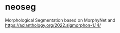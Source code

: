 # neoseg
Morphological Segmentation based on MorphyNet and https://aclanthology.org/2022.sigmorphon-1.14/
